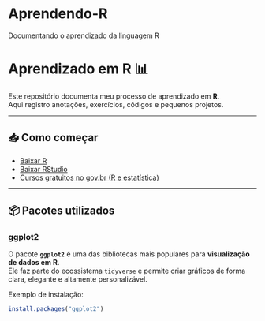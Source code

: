 # Aprendendo-R
Documentando o aprendizado da linguagem R

# Aprendizado em R 📊

Este repositório documenta meu processo de aprendizado em **R**.  
Aqui registro anotações, exercícios, códigos e pequenos projetos.

---

## 📥 Como começar

- [Baixar R](https://cran.r-project.org/)  
- [Baixar RStudio](https://posit.co/download/rstudio-desktop/)  
- [Cursos gratuitos no gov.br (R e estatística)](https://www.gov.br/pt-br/servicos/aprender-r-para-analise-de-dados)  

---

## 📦 Pacotes utilizados

### ggplot2
O pacote **`ggplot2`** é uma das bibliotecas mais populares para **visualização de dados em R**.  
Ele faz parte do ecossistema `tidyverse` e permite criar gráficos de forma clara, elegante e altamente personalizável.

Exemplo de instalação:
```R
install.packages("ggplot2")


